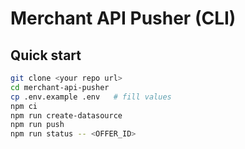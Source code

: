 # Merchant API Pusher (CLI)

## Quick start
```bash
git clone <your repo url>
cd merchant-api-pusher
cp .env.example .env   # fill values
npm ci
npm run create-datasource
npm run push
npm run status -- <OFFER_ID>
